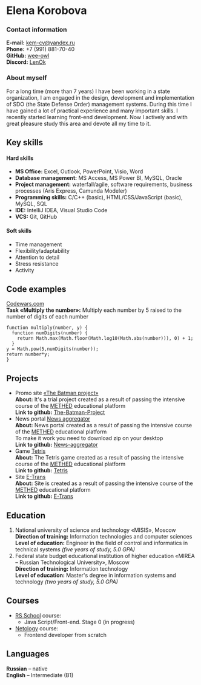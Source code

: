 # Elena Korobova  

### Contact information  

**E-mail:**     kem-cv@yandex.ru  
**Phone:**      +7 (991) 881-70-40  
**GitHub:** [wee-owl](http://github.com/wee-owl)  
**Discord:** [LenOk](http://discordapp.com/users/#6731)  

### About myself  
For a long time (more than 7 years) I have been working in a state organization, I am engaged in the design, development and implementation of SDO (the State Defense Order) management systems. During this time I have gained a lot of practical experience and many important skills. I recently started learning front-end development. Now I actively and with great pleasure study this area and devote all my time to it.

## Key skills  
#### Hard skills  
- **MS Office:** Excel, Outlook, PowerPoint, Visio, Word  
- **Database management:** MS Access, MS Power BI, MySQL, Oracle  
- **Project management:** waterfall/agile, software requirements, business processes (Aris Express, Camunda Modeler)  
- **Programming skills:** C/C++ (basic), HTML/CSS/JavaScript (basic), MySQL, SQL  
- **IDE:** IntelliJ IDEA, Visual Studio Code  
- **VCS:** Git, GitHub  
#### Soft skills  
- Time management  
- Flexibility/adaptability  
- Attention to detail  
- Stress resistance  
- Activity  

## Code examples  
[Codewars.com](https://www.codewars.com/)  
**Task «Multiply the number»:** Multiply each number by 5 raised to the number of digits of each number  

```  
function multiply(number, y) {  
  function numDigits(number) {  
    return Math.max(Math.floor(Math.log10(Math.abs(number))), 0) + 1;  
  }  
y = Math.pow(5,numDigits(number));  
return number*y;  
}  
```  

## Projects  
- Promo site [«The Batman project»](https://wee-owl.github.io/The-Batman-Project/)  
**About:** It's a trial project created as a result of passing the intensive course of the [METHED](https://methed.ru/) educational platform  
**Link to github:** [The-Batman-Project](https://github.com/wee-owl/The-Batman-Project/)  
- News portal [News aggregator](https://wee-owl.github.io/News-aggregator/)  
**About:** News portal created as a result of passing the intensive course of the [METHED](https://methed.ru/) educational platform  
To make it work you need to download zip on your desktop  
**Link to github:** [News-aggregator](https://github.com/wee-owl/News-aggregator)  
- Game [Tetris](https://wee-owl.github.io/Tetris/)  
**About:** The Tetris game created as a result of passing the intensive course of the [METHED](https://methed.ru/) educational platform    
**Link to github:** [Tetris](https://github.com/wee-owl/Tetris)  
- Site [E-Trans](https://wee-owl.github.io/E-Trans/)  
**About:** Site is created as a result of passing the intensive course of the [METHED](https://methed.ru/) educational platform  
**Link to github:** [E-Trans](https://github.com/wee-owl/E-Trans)  

## Education  
1. National university of science and technology «MISIS», Moscow  
     **Direction of training:** Information technologies and computer sciences  
     **Level of education:** Engineer in the field of control and informatics in technical systems *(five years of study, 5.0 GPA)*  
2. Federal state budget educational institution of higher education «MIREA – Russian Technological University», Moscow  
     **Direction of training:** Information technology  
     **Level of education:** Master's degree in information systems and technology *(two years of study, 5.0 GPA)*  

## Courses  
* [RS School](https://rs.school/) course:  
    + Java Script/Front-end. Stage 0 (in progress)  
* [Netology](https://netology.ru/) course:  
    + Frontend developer from scratch    

## Languages  
**Russian**  –  native  
**English**  –  Intermediate (B1)
